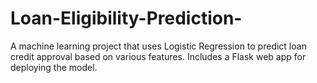 # Loan-Eligibility-Prediction-
A machine learning project that uses Logistic Regression to predict loan credit approval based on various features. Includes a Flask web app for deploying the model.
